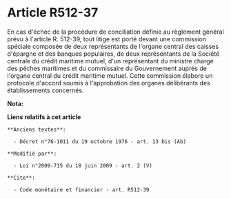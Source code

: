 # Article R512-37

En cas d'échec de la procédure de conciliation définie au règlement général prévu à l'article R. 512-39, tout litige est
porté devant une commission spéciale composée de deux représentants de l'organe central des caisses d'épargne et des banques
populaires, de deux représentants de la Société centrale du crédit maritime mutuel, d'un représentant du ministre chargé des
pêches maritimes et du commissaire du Gouvernement auprès de l'organe central du crédit maritime mutuel. Cette commission
élabore un protocole d'accord soumis à l'approbation des organes délibérants des établissements concernés.

**Nota:**



**Liens relatifs à cet article**

	**Anciens textes**:

	  - Décret n°76-1011 du 19 octobre 1976 - art. 13 bis (Ab)

	**Modifié par**:

	  - Loi n°2009-715 du 18 juin 2009 - art. 2 (V)

	**Cite**:

	  - Code monétaire et financier - art. R512-39
